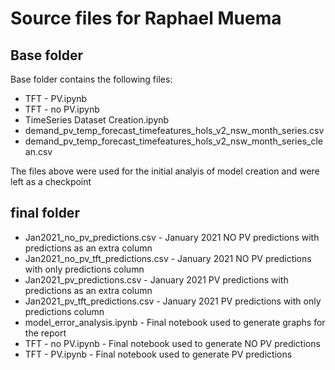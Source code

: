 
# Source files for Raphael Muema

## Base folder

Base folder contains the following files:


 - TFT - PV.ipynb
 - TFT - no PV.ipynb
 - TimeSeries Dataset Creation.ipynb
 - demand_pv_temp_forecast_timefeatures_hols_v2_nsw_month_series.csv
 - demand_pv_temp_forecast_timefeatures_hols_v2_nsw_month_series_clean.csv

The files above were used for the initial analyis of model creation and were left as a checkpoint

## final folder

 - Jan2021_no_pv_predictions.csv - January 2021 NO PV predictions with predictions as an extra column
 - Jan2021_no_pv_tft_predictions.csv - January 2021 NO PV predictions with only predictions column
 - Jan2021_pv_predictions.csv - January 2021 PV predictions with predictions as an extra column
 - Jan2021_pv_tft_predictions.csv - January 2021 PV predictions with only predictions column
 - model_error_analysis.ipynb - Final notebook used to generate graphs for the report
 - TFT - no PV.ipynb - Final notebook used to generate NO PV predictions
 - TFT - PV.ipynb - Final notebook used to generate PV predictions